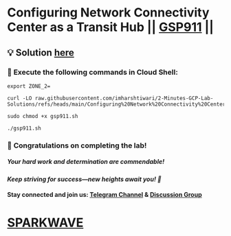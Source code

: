 # Configuring Network Connectivity Center as a Transit Hub || [GSP911](https://www.cloudskillsboost.google/focuses/18539?parent=catalog) ||

## 💡 **Solution [here](https://youtu.be/NoQ1WjtdH1w)**

### 🚀 **Execute the following commands in Cloud Shell:**  

```
export ZONE_2=
```
```
curl -LO raw.githubusercontent.com/imharshtiwari/2-Minutes-GCP-Lab-Solutions/refs/heads/main/Configuring%20Network%20Connectivity%20Center%20as%20a%20Transit%20Hub/gsp911.sh

sudo chmod +x gsp911.sh

./gsp911.sh
```



### 🎉 **Congratulations on completing the lab!**  

##### *Your hard work and determination are commendable!*  

#### *Keep striving for success—new heights await you! 🚀*

#### **Stay connected and join us:** [Telegram Channel](https://t.me/sparkwave.01) & [Discussion Group](https://t.me/sparkwave.01chats) 

# [SPARKWAVE](https://www.youtube.com/@sparkwave.01)
